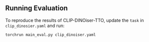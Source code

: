 ## Running Evaluation

To reproduce the results of CLIP-DINOiser-TTO, update the `task` in `clip_dinosier.yaml` and run:

```
torchrun main_eval.py clip_dinoiser.yaml
```
